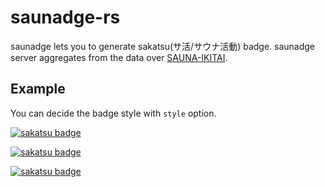 # saunadge-rs

saunadge lets you to generate sakatsu(サ活/サウナ活動) badge. saunadge server aggregates from the data over [SAUNA-IKITAI](https://sauna-ikitai.com/).

## Example

You can decide the badge style with `style` option.

[![sakatsu badge](https://img.shields.io/endpoint.svg?url=https://saunadge-gjqqouyuca-an.a.run.app/api/v1/badge/46531&style=for-the-badge)](https://sauna-ikitai.com/saunners/46531)
  
[![sakatsu badge](https://img.shields.io/endpoint.svg?url=https://saunadge-gjqqouyuca-an.a.run.app/api/v1/badge/46531&style=flat-square)](https://sauna-ikitai.com/saunners/46531)
  
[![sakatsu badge](https://img.shields.io/endpoint.svg?url=https://saunadge-gjqqouyuca-an.a.run.app/api/v1/badge/46531&style=flat)](https://sauna-ikitai.com/saunners/46531)

